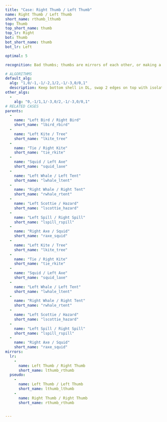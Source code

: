```yaml
---
title: "Case: Right Thumb / Left Thumb"
name: Right Thumb / Left Thumb
short_name: rthumb_lthumb
top: Thumb
top_short_name: thumb
top_lr: Right
bot: Thumb
bot_short_name: thumb
bot_lr: Left

optimal: 5

recognition: Bad thumbs; thumbs are mirrors of each other, or making a kite on one face forms tree on the other

# ALGORITHMS
default_alg:
  alg: "1,0/-1,-1/-2,1/2,-1/-3,0/0,1"
  description: Keep bottom shell in DL, swap 2 edges on top with isolated corner on bottom to form bird/bird.
other_algs:
  -
    alg: "0,-1/1,1/-3,0/2,-1/-3,0/0,1"
# RELATED CASES
parents:
  -
    name: "Left Bird / Right Bird"
    short_name: "lbird_rbird"
  -
    name: "Left Kite / Tree"
    short_name: "lkite_tree"
  -
    name: "Tie / Right Kite"
    short_name: "tie_rkite"
  -
    name: "Squid / Left Axe"
    short_name: "squid_laxe"
  -
    name: "Left Whale / Left Tent"
    short_name: "lwhale_ltent"
  -
    name: "Right Whale / Right Tent"
    short_name: "rwhale_rtent"
  -
    name: "Left Scottie / Hazard"
    short_name: "lscottie_hazard"
  -
    name: "Left Spill / Right Spill"
    short_name: "lspill_rspill"
  -
    name: "Right Axe / Squid"
    short_name: "raxe_squid"
  -
    name: "Left Kite / Tree"
    short_name: "lkite_tree"
  -
    name: "Tie / Right Kite"
    short_name: "tie_rkite"
  -
    name: "Squid / Left Axe"
    short_name: "squid_laxe"
  -
    name: "Left Whale / Left Tent"
    short_name: "lwhale_ltent"
  -
    name: "Right Whale / Right Tent"
    short_name: "rwhale_rtent"
  -
    name: "Left Scottie / Hazard"
    short_name: "lscottie_hazard"
  -
    name: "Left Spill / Right Spill"
    short_name: "lspill_rspill"
  -
    name: "Right Axe / Squid"
    short_name: "raxe_squid"
mirrors:
  lr:
    -
      name: Left Thumb / Right Thumb
      short_name: lthumb_rthumb
  pseudo:
    -
      name: Left Thumb / Left Thumb
      short_name: lthumb_lthumb
    -
      name: Right Thumb / Right Thumb
      short_name: rthumb_rthumb


---
```


